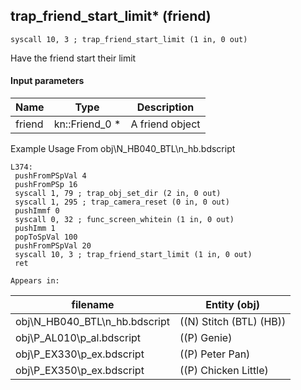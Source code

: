 ## trap_friend_start_limit* (friend)

`syscall 10, 3 ; trap_friend_start_limit (1 in, 0 out)`

Have the friend start their limit

#### Input parameters
| Name | Type | Description
|------|------|------------
| friend   | kn::Friend_0 *   | A friend object


Example Usage From obj\N_HB040_BTL\n_hb.bdscript
```plaintext
L374:
 pushFromPSpVal 4
 pushFromPSp 16
 syscall 1, 79 ; trap_obj_set_dir (2 in, 0 out)
 syscall 1, 295 ; trap_camera_reset (0 in, 0 out)
 pushImmf 0
 syscall 0, 32 ; func_screen_whitein (1 in, 0 out)
 pushImm 1
 popToSpVal 100
 pushFromPSpVal 20
 syscall 10, 3 ; trap_friend_start_limit (1 in, 0 out)
 ret
```





	Appears in:
| filename | Entity (obj)
|----------|-------------
| obj\N_HB040_BTL\n_hb.bdscript       | ((N) Stitch (BTL) (HB))          
| obj\P_AL010\p_al.bdscript       | ((P) Genie)          
| obj\P_EX330\p_ex.bdscript       | ((P) Peter Pan)          
| obj\P_EX350\p_ex.bdscript       | ((P) Chicken Little)          




